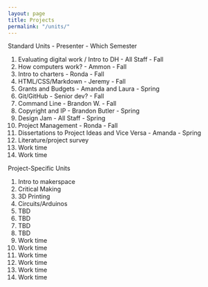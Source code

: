 ```yaml
---
layout: page
title: Projects
permalink: "/units/"
---
```


Standard Units - Presenter - Which Semester
1. Evaluating digital work / Intro to DH - All Staff - Fall
2. How computers work? - Ammon - Fall
3. Intro to charters - Ronda - Fall
4. HTML/CSS/Markdown - Jeremy - Fall
5. Grants and Budgets - Amanda and Laura - Spring
6. Git/GitHub - Senior dev? - Fall
7. Command Line - Brandon W. - Fall
8. Copyright and IP - Brandon Butler - Spring
9. Design Jam - All Staff - Spring
10. Project Management - Ronda - Fall
11. Dissertations to Project Ideas and Vice Versa - Amanda - Spring
12. Literature/project survey
13. Work time
14. Work time

Project-Specific Units
1. Intro to makerspace
2. Critical Making
3. 3D Printing
4. Circuits/Arduinos
5. TBD
6. TBD
7. TBD
8. TBD
9. Work time
10. Work time
11. Work time
12. Work time
13. Work time
14. Work time
